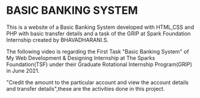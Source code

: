 # BASIC BANKING SYSTEM
This is a website of a Basic Banking System developed with HTML,CSS and PHP with basic transfer details and a task of the GRIP at Spark Foundation Internship created by BHAVADHARANI.S.

The following video is regarding the First Task "Basic Banking System" of My Web Development & Designing Internship at The Sparks Foundation(TSF) under their Graduate Rotational Internship Program(GRIP) in June 2021.

"Credit the amount to the particular account and view the account details and transfer details",these are the activities done in this project.
